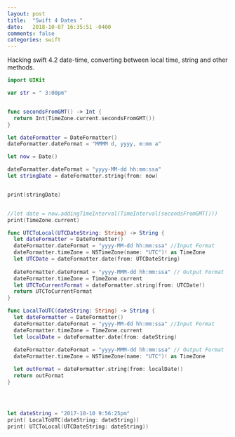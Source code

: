 ```yaml
---
layout: post
title:  "Swift 4 Dates "
date:   2018-10-07 16:35:51 -0400 
comments: false
categories: swift
---
```


Hacking swift 4.2 date-time, converting between local time, string
and other methods.



```swift
import UIKit

var str = " 3:00pm"


func secondsFromGMT() -> Int {
  return Int(TimeZone.current.secondsFromGMT())
}

let dateFormatter = DateFormatter()
dateFormatter.dateFormat = "MMMM d, yyyy, m:mm a"

let now = Date()

dateFormatter.dateFormat = "yyyy-MM-dd hh:mm:ssa"
let stringDate = dateFormatter.string(from: now)


print(stringDate)


//let date = now.addingTimeInterval(TimeInterval(secondsFromGMT()))
print(TimeZone.current)

func UTCToLocal(UTCDateString: String) -> String {
  let dateFormatter = DateFormatter()
  dateFormatter.dateFormat = "yyyy-MM-dd hh:mm:ssa" //Input Format
  dateFormatter.timeZone = NSTimeZone(name: "UTC")! as TimeZone
  let UTCDate = dateFormatter.date(from: UTCDateString)
  
  dateFormatter.dateFormat = "yyyy-MMM-dd hh:mm:ssa" // Output Format
  dateFormatter.timeZone = TimeZone.current
  let UTCToCurrentFormat = dateFormatter.string(from: UTCDate!)
  return UTCToCurrentFormat
}

func LocalToUTC(dateString: String) -> String {
  let dateFormatter = DateFormatter()
  dateFormatter.dateFormat = "yyyy-MM-dd hh:mm:ssa" //Input Format
  dateFormatter.timeZone = TimeZone.current
  let localDate = dateFormatter.date(from: dateString)
  
  dateFormatter.dateFormat = "yyyy-MMM-dd hh:mm:ssa" // Output Format
  dateFormatter.timeZone = NSTimeZone(name: "UTC")! as TimeZone

  let outFormat = dateFormatter.string(from: localDate!)
  return outFormat
}




let dateString = "2017-10-10 9:56:25pm"
print( LocalToUTC(dateString: dateString))
print( UTCToLocal(UTCDateString: dateString))



```


<div id="fb-root"></div>
<script>(function(d, s, id) {
  var js, fjs = d.getElementsByTagName(s)[0];
  if (d.getElementById(id)) return;
  js = d.createElement(s); js.id = id;
  js.src = "//connect.facebook.net/en_US/sdk.js#xfbml=1&version=v2.8&appId=671657696349259";
  fjs.parentNode.insertBefore(js, fjs);
}(document, 'script', 'facebook-jssdk'));</script>


<!--  Enter text below, if you want -->


<div class="fb-comments"  data-numposts="5"></div>






